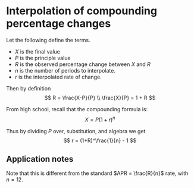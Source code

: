 # Interpolation of compounding percentage changes

Let the following define the terms.
 - $X$ is the final value
 - $P$ is the principle value
 - $R$ is the observed percentage change between $X$ and $R$
 - $n$ is the number of periods to interpolate.
 - $r$ is the interpolated rate of change.

Then by definition
$$
R = \frac{X-P}{P} \\
\frac{X}{P} = 1 +  R
$$

From high school, recall that the compounding formula is:
$$
X = P(1+r)^n
$$

Thus by dividing $P$ over, substitution, and algebra we get
$$
    r = (1+R)^\frac{1}{n} - 1
$$

## Application notes
Note that this is different from the standard $APR = \frac{R}{n}$ rate, with $n=12$.
